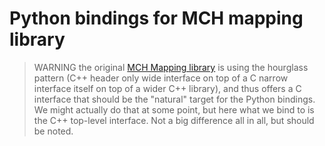 # Python bindings for MCH mapping library

> WARNING the original [MCH Mapping library](https://github.com/AliceO2Group/AliceO2/tree/dev/Detectors/MUON/MCH/Mapping) is using the hourglass pattern (C++ header only wide interface on top of a C narrow interface itself on top of a wider C++ library), and thus offers a C interface that should be the "natural" target for the Python bindings. 
> We might actually do that at some point, but here what we bind to is the C++ top-level interface. Not a big difference all in all, but should be noted.
